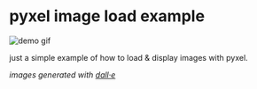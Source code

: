 # pyxel image load example

![demo gif](https://i.imgur.com/pZpDecf.gif)

just a simple example of how to load & display images with pyxel.

*images generated with [dall·e](https://labs.openai.com)*
